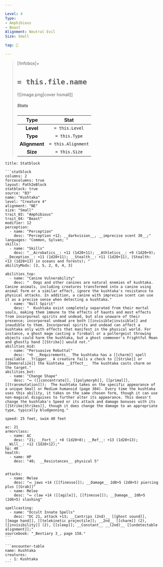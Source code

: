 ```yaml
---

Level: 4
Type:
- Amphibious
- Beast
Alignment: Neutral Evil
Size: Small

tag: 👹

---
```


> [!infobox]+
> #  `= this.file.name`
> ![[image.png|cover hsmall]]
> ##### Stats
> Type | Stat |
> :---:|:---:|
> **Level** | `= this.Level` |
> **Type** | `= this.Type` |
> **Alignment** | `= this.Alignment` |
> **Size** | `= this.Size` |



````ad-info
title: Statblock

```statblock
columns: 2
forcecolumns: true
layout: Path2eBlock
statblock: true
source: "B3"
name: "Kushtaka"
level: "Creature 4"
alignment: "NE"
size: "Small"
trait_03: "Amphibious"
trait_04: "Beast"
modifier: 12
perception:
  - name: "Perception"
    desc: "Perception +12; __darkvision__, __imprecise scent 30__;"
languages: "Common, Sylvan; "
skills:
  - name: "Skills"
    desc: "__Acrobatics__: +11 (1d20+11); __Athletics__: +9 (1d20+9); __Deception__: +11 (1d20+11); __Stealth__: +11 (1d20+11), (Stealth: +13 (1d20+13) in oceans and forests); "
abilityMods: [3, 5, 2, 0, 4, 3]

abilities_top:
  - name: "Canine Vulnerability"
    desc: "  Dogs and other canines are natural enemies of kushtaka. Canine animals, including creatures transformed into a canine using animal form or a similar effect, ignore the kushtaka's resistance to physical attacks. In addition, a canine with imprecise scent can use it as a precise sense when detecting a kushtaka."
  - name: "Null Spirit"
    desc: "  Kushtaka exist completely separated from their mortal souls, making them immune to the effects of haunts and most effects from incorporeal spirits and undead, but also unaware of their presence; incorporeal undead are both [[invisible|invisible]] and inaudible to them. Incorporeal spirits and undead can affect a kushtaka only with effects that manifest in the physical world. For instance, a ghost mage casting a fireball or a poltergeist throwing objects could harm the kushtaka, but a ghost commoner's Frightful Moan and ghostly hand [[Strike]] would not."
abilities_mid:
  - name: "Persuasive Rebuttal"
    desc: "⬲ __Requirements__ The kushtaka has a [[charm]] spell available __Trigger__ A creature fails a check to [[Strike]] or [[Demoralize]] the kushtaka __Effect__  The kushtaka casts charm on the target."
abilities_bot:
  - name: "Change Shape"
    desc: "⬻ ([[concentrate]], [[polymorph]], [[primal]], [[transmutation]]);  The kushtaka takes on the specific appearance of a unique Small or Medium humanoid (page 304). Every time the kushtaka uses this ability, it takes on the same chosen form, though it can use non-magical disguises to further alter its appearance. This doesn't change the kushtaka's Speed or its attack and damage bonuses with its [[Strike|Strikes]], though it does change the damage to an appropriate type, typically bludgeoning."

speed: 25 feet, swim 40 feet

ac: 21
armorclass:
  - name: AC
    desc: "21; __Fort__: +8 (1d20+8); __Ref__: +13 (1d20+13); __Will__: +12 (1d20+12);"
hp: 40
health:
  - name: HP
    desc: "40;  __Resistances__ physical 5"


attacks:
  - name: Melee
    desc: "⬻ jaws +14 ([[finesse]]); __Damage__ 2d8+5 (2d8+5) piercing plus [[Grab]]"
  - name: Melee
    desc: "⬻ claw +14 ([[agile]], [[finesse]]); __Damage__ 2d6+5 (2d6+5) slashing"

spellcasting:
  - name: "Occult Innate Spells"
    desc: "DC 21, attack +13; __Cantrips (2nd)__ [[ghost sound]], [[mage hand]], [[telekinetic projectile]]; __2nd__ [[charm]] (2), [[invisibility]] (2), [[sleep]]; __Constant__ __(2nd)__ [[undetectable alignment]];"
sourcebook: "_Bestiary 3_, page 158."
```

```encounter-table
name: Kushtaka
creatures:
  - 1: Kushtaka
```

````


